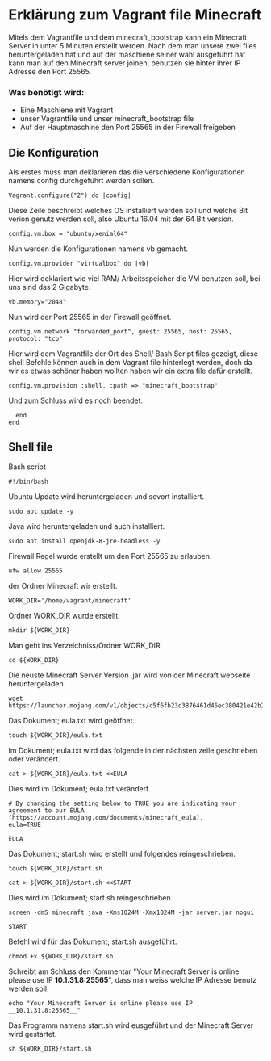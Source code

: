 # Erklärung zum Vagrant file Minecraft

Mitels dem Vagrantfile und dem minecraft_bootstrap kann ein Minecraft Server in unter 5 Minuten erstellt werden. Nach dem man unsere zwei files heruntergeladen hat und auf der maschiene seiner wahl ausgeführt hat kann man auf den Minecraft server joinen, benutzen sie hinter ihrer IP Adresse den Port 25565.

### Was benötigt wird: 
  * Eine Maschiene mit Vagrant 
  * unser Vagrantfile und unser minecraft_bootstrap file
  * Auf der Hauptmaschine den Port 25565 in der Firewall freigeben 
  
## Die Konfiguration

Als erstes muss man deklarieren das die verschiedene Konfigurationen namens config durchgeführt werden sollen.
```
Vagrant.configure("2") do |config|
```

Diese Zeile beschreibt welches OS installiert werden soll und welche Bit verion genutz werden soll, also Ubuntu 16.04 mit der 64 Bit version.
```
config.vm.box = "ubuntu/xenial64"
```

Nun werden die Konfigurationen namens vb gemacht.
```
config.vm.provider "virtualbox" do |vb|
```

Hier wird deklariert wie viel RAM/ Arbeitsspeicher die VM benutzen soll, bei uns sind das 2 Gigabyte. 
```
vb.memory="2048"
```

Nun wird der Port 25565 in der Firewall geöffnet.
```
config.vm.network "forwarded_port", guest: 25565, host: 25565, protocol: "tcp"
```

Hier wird dem Vagrantfile der Ort des Shell/ Bash Script files gezeigt, diese shell Befehle können auch in dem Vagrant file hinterlegt werden, doch da wir es etwas schöner haben wollten haben wir ein extra file dafür erstellt.
```
config.vm.provision :shell, :path => "minecraft_bootstrap"
```

Und zum Schluss wird es noch beendet.
```
  end
end
```

## Shell file

Bash script
```
#!/bin/bash
```

Ubuntu Update wird heruntergeladen und sovort installiert.
```
sudo apt update -y
```

Java wird heruntergeladen und auch installiert.
```
sudo apt install openjdk-8-jre-headless -y
```

Firewall Regel wurde erstellt um den Port 25565 zu erlauben.
```
ufw allow 25565
```

der Ordner Minecraft wir erstellt.
```
WORK_DIR='/home/vagrant/minecraft'
```

Ordner WORK_DIR wurde erstellt.
```
mkdir ${WORK_DIR}
```

Man geht ins Verzeichniss/Ordner WORK_DIR
```
cd ${WORK_DIR}
```

Die neuste Minecraft Server Version .jar wird von der Minecraft webseite heruntergeladen.
```
wget https://launcher.mojang.com/v1/objects/c5f6fb23c3876461d46ec380421e42b289789530/server.jar
```

Das Dokument; eula.txt wird geöffnet.
```
touch ${WORK_DIR}/eula.txt
```

Im Dokument; eula.txt wird das folgende in der nächsten zeile geschrieben oder verändert. 
```
cat > ${WORK_DIR}/eula.txt <<EULA
```

Dies wird im Dokument; eula.txt verändert.
```
# By changing the setting below to TRUE you are indicating your agreement to our EULA (https://account.mojang.com/documents/minecraft_eula).
eula=TRUE
```

```
EULA
```

Das Dokument; start.sh wird erstellt und folgendes reingeschrieben.
```
touch ${WORK_DIR}/start.sh
```
```
cat > ${WORK_DIR}/start.sh <<START
```

Dies wird im Dokument; start.sh reingeschrieben.
```
screen -dmS minecraft java -Xms1024M -Xmx1024M -jar server.jar nogui
```
```
START
```

Befehl wird für das Dokument; start.sh ausgeführt.
```
chmod +x ${WORK_DIR}/start.sh
```

Schreibt am Schluss den Kommentar "Your Minecraft Server is online please use IP __10.1.31.8:25565__", dass man weiss welche IP Adresse benutz werden soll.
```
echo "Your Minecraft Server is online please use IP __10.1.31.8:25565__"
```
Das Programm namens start.sh wird eusgeführt und der Minecraft Server wird gestartet.
```
sh ${WORK_DIR}/start.sh
```
